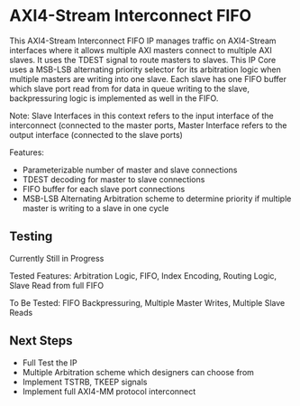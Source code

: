 # AXI4-Stream Interconnect FIFO

This AXI4-Stream Interconnect FIFO IP manages traffic on AXI4-Stream interfaces where it allows multiple AXI masters connect to multiple AXI slaves. It uses the TDEST signal to
route masters to slaves. This IP Core uses a MSB-LSB alternating priority selector for its arbitration logic when multiple masters are writing into one slave. Each slave has one FIFO buffer
which slave port read from for data in queue writing to the slave, backpressuring logic is implemented as well in the FIFO. 

Note: Slave Interfaces in this context refers to the input interface of the interconnect (connected to the master ports, Master Interface refers to the output interface (connected to the slave ports)

Features:
- Parameterizable number of master and slave connections
- TDEST decoding for master to slave connections
- FIFO buffer for each slave port connections
- MSB-LSB Alternating Arbitration scheme to determine priority if multiple master is writing to a slave in one cycle

## Testing
Currently Still in Progress

Tested Features: Arbitration Logic, FIFO, Index Encoding, Routing Logic, Slave Read from full FIFO

To Be Tested: FIFO Backpressuring, Multiple Master Writes, Multiple Slave Reads

## Next Steps

- Full Test the IP
- Multiple Arbitration scheme which designers can choose from
- Implement TSTRB, TKEEP signals
- Implement full AXI4-MM protocol interconnect
